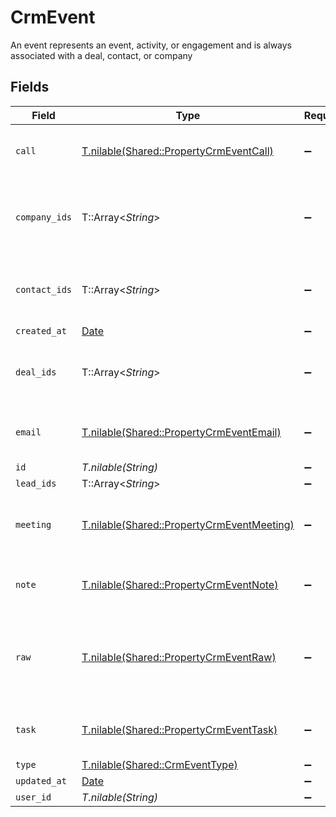 # CrmEvent

An event represents an event, activity, or engagement and is always associated with a deal, contact, or company


## Fields

| Field                                                                                        | Type                                                                                         | Required                                                                                     | Description                                                                                  |
| -------------------------------------------------------------------------------------------- | -------------------------------------------------------------------------------------------- | -------------------------------------------------------------------------------------------- | -------------------------------------------------------------------------------------------- |
| `call`                                                                                       | [T.nilable(Shared::PropertyCrmEventCall)](../../models/shared/propertycrmeventcall.md)       | :heavy_minus_sign:                                                                           | The call object, when type = call                                                            |
| `company_ids`                                                                                | T::Array<*String*>                                                                           | :heavy_minus_sign:                                                                           | An array of company IDs associated with this event                                           |
| `contact_ids`                                                                                | T::Array<*String*>                                                                           | :heavy_minus_sign:                                                                           | An array of contact IDs associated with this event                                           |
| `created_at`                                                                                 | [Date](https://ruby-doc.org/stdlib-2.6.1/libdoc/date/rdoc/Date.html)                         | :heavy_minus_sign:                                                                           | N/A                                                                                          |
| `deal_ids`                                                                                   | T::Array<*String*>                                                                           | :heavy_minus_sign:                                                                           | An array of deal IDs associated with this event                                              |
| `email`                                                                                      | [T.nilable(Shared::PropertyCrmEventEmail)](../../models/shared/propertycrmeventemail.md)     | :heavy_minus_sign:                                                                           | The email object, when type = email                                                          |
| `id`                                                                                         | *T.nilable(String)*                                                                          | :heavy_minus_sign:                                                                           | N/A                                                                                          |
| `lead_ids`                                                                                   | T::Array<*String*>                                                                           | :heavy_minus_sign:                                                                           | N/A                                                                                          |
| `meeting`                                                                                    | [T.nilable(Shared::PropertyCrmEventMeeting)](../../models/shared/propertycrmeventmeeting.md) | :heavy_minus_sign:                                                                           | The meeting object, when type = meeting                                                      |
| `note`                                                                                       | [T.nilable(Shared::PropertyCrmEventNote)](../../models/shared/propertycrmeventnote.md)       | :heavy_minus_sign:                                                                           | The note object, when type = note                                                            |
| `raw`                                                                                        | [T.nilable(Shared::PropertyCrmEventRaw)](../../models/shared/propertycrmeventraw.md)         | :heavy_minus_sign:                                                                           | The raw data returned by the integration for this event.                                     |
| `task`                                                                                       | [T.nilable(Shared::PropertyCrmEventTask)](../../models/shared/propertycrmeventtask.md)       | :heavy_minus_sign:                                                                           | The task object, when type = task                                                            |
| `type`                                                                                       | [T.nilable(Shared::CrmEventType)](../../models/shared/crmeventtype.md)                       | :heavy_minus_sign:                                                                           | N/A                                                                                          |
| `updated_at`                                                                                 | [Date](https://ruby-doc.org/stdlib-2.6.1/libdoc/date/rdoc/Date.html)                         | :heavy_minus_sign:                                                                           | N/A                                                                                          |
| `user_id`                                                                                    | *T.nilable(String)*                                                                          | :heavy_minus_sign:                                                                           | N/A                                                                                          |